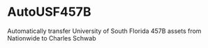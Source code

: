 # AutoUSF457B
Automatically transfer University of South Florida 457B assets from Nationwide to Charles Schwab
